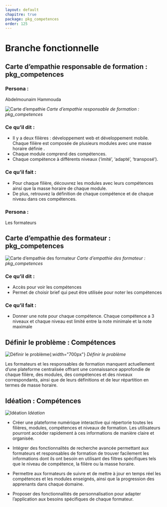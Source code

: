 ```yaml
---
layout: default
chapitre: true
package: pkg_competences
order: 125
---
```


# Branche fonctionnelle


## Carte d’empathie responsable de formation : pkg_competences

### Persona :

Abdelmounaim Hammouda 

![Carte d’empathie](/soli-lms/pkg_competences/Branche-fonctionnelle/images/carte_dempathie_responsable_de_formation_pkg_competences.svg)
*Carte d’empathie responsable de formation : pkg_competences*

### Ce qu’il dit :

- Il y a deux filières : développement web et développement mobile.
Chaque filière est composée de plusieurs modules avec une masse horaire définie .
- Chaque module comprend des compétences.
- Chaque compétence à différents niveaux (‘imité’, ‘adapté’, ‘transposé’).
  
### Ce qu’il fait :

- Pour chaque filière, découvrez les modules avec leurs compétences ainsi que la masse horaire de chaque module.
- De plus, retrouvez la définition de chaque compétence et de chaque niveau dans ces compétences.

### Persona :

Les formateurs 

## Carte d’empathie des formateur : pkg_competences

![Carte d’empathie des formateur](/soli-lms/pkg_competences/Branche-fonctionnelle/images/carte_dempathie_formateur_pkg_competences.svg)
*Carte d’empathie des formateur : pkg_competences*

### Ce qu’il dit :

- Accès pour voir les compétences
- Permet de choisir brief qui peut être utilisée pour noter les compétences
  
### Ce qu’il fait :

- Donner une note pour chaque compétence. Chaque compétence a 3 niveaux et chaque niveau est limité entre la note minimale et la note maximale

## Définir le problème : Compétences

![Définir le problème](/soli-lms/pkg_competences/Branche-fonctionnelle/images/Definir-probleme.png){:width="700px"}
*Définir le problème*

<!-- note -->

Les formateurs et les responsables de formation manquent actuellement d’une plateforme centralisée offrant une connaissance approfondie de chaque filière, des modules, des compétences et des niveaux correspondants, ainsi que de leurs définitions et de leur répartition en termes de masse horaire.

<!-- new slide -->

## Idéation : Compétences

![Idéation](/soli-lms/pkg_competences/Branche-fonctionnelle/images/Ideation.png)
*Idéation*


<!-- note -->

- Créer une plateforme numérique interactive qui répertorie toutes les filières, modules, compétences et niveaux de formation. Les utilisateurs pourront accéder rapidement à ces informations de manière claire et organisée.

- Intégrer des fonctionnalités de recherche avancée permettant aux formateurs et responsables de formation de trouver facilement les informations dont ils ont besoin en utilisant des filtres spécifiques tels que le niveau de compétence, la filière ou la masse horaire.

- Permettre aux formateurs de suivre et de mettre à jour en temps réel les compétences et les modules enseignés, ainsi que la progression des apprenants dans chaque domaine.

- Proposer des fonctionnalités de personnalisation pour adapter l’application aux besoins spécifiques de chaque formateur.

<!-- new slide -->